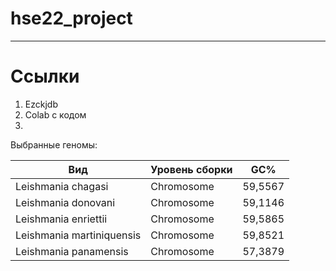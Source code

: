 # hse22_project

---
# Ссылки
1. Ezckjdb
2. Colab с кодом 
3. 

Выбранные геномы:

Вид | Уровень сборки | GC%
---|---|---
Leishmania chagasi | Chromosome | 59,5567
Leishmania donovani | Chromosome | 59,1146
Leishmania enriettii | Chromosome | 59,5865
Leishmania martiniquensis | Chromosome | 59,8521
Leishmania panamensis |  Chromosome | 57,3879
